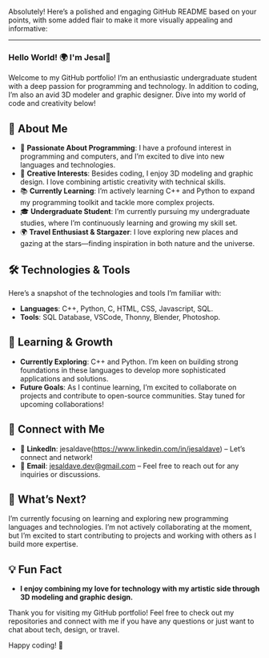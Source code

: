 Absolutely! Here’s a polished and engaging GitHub README based on your points, with some added flair to make it more visually appealing and informative:

---

### Hello World! 🌍 I'm Jesal👋

Welcome to my GitHub portfolio! I’m an enthusiastic undergraduate student with a deep passion for programming and technology. In addition to coding, I’m also an avid 3D modeler and graphic designer. Dive into my world of code and creativity below!

## 🌟 About Me

- 🚀 **Passionate About Programming**: I have a profound interest in programming and computers, and I’m excited to dive into new languages and technologies.
- 🎨 **Creative Interests**: Besides coding, I enjoy 3D modeling and graphic design. I love combining artistic creativity with technical skills.
- 📚 **Currently Learning**: I’m actively learning C++ and Python to expand my programming toolkit and tackle more complex projects.
- 🎓 **Undergraduate Student**: I’m currently pursuing my undergraduate studies, where I’m continuously learning and growing my skill set.
- 🌍 **Travel Enthusiast & Stargazer**: I love exploring new places and gazing at the stars—finding inspiration in both nature and the universe.

## 🛠️ Technologies & Tools

Here’s a snapshot of the technologies and tools I’m familiar with:

- **Languages**: C++, Python, C, HTML, CSS, Javascript, SQL.
- **Tools**: SQL Database, VSCode, Thonny, Blender, Photoshop.

## 🌱 Learning & Growth

- **Currently Exploring**: C++ and Python. I’m keen on building strong foundations in these languages to develop more sophisticated applications and solutions.
- **Future Goals**: As I continue learning, I’m excited to collaborate on projects and contribute to open-source communities. Stay tuned for upcoming collaborations!

## 🔗 Connect with Me

- 💼 **LinkedIn**: jesaldave(https://www.linkedin.com/in/jesaldave) – Let’s connect and network!
- 📧 **Email**: jesaldave.dev@gmail.com – Feel free to reach out for any inquiries or discussions.

## 🚀 What’s Next?

I’m currently focusing on learning and exploring new programming languages and technologies. I’m not actively collaborating at the moment, but I’m excited to start contributing to projects and working with others as I build more expertise.

## 💡 Fun Fact

- **I enjoy combining my love for technology with my artistic side through 3D modeling and graphic design.** 

Thank you for visiting my GitHub portfolio! Feel free to check out my repositories and connect with me if you have any questions or just want to chat about tech, design, or travel.

Happy coding! 🎉
